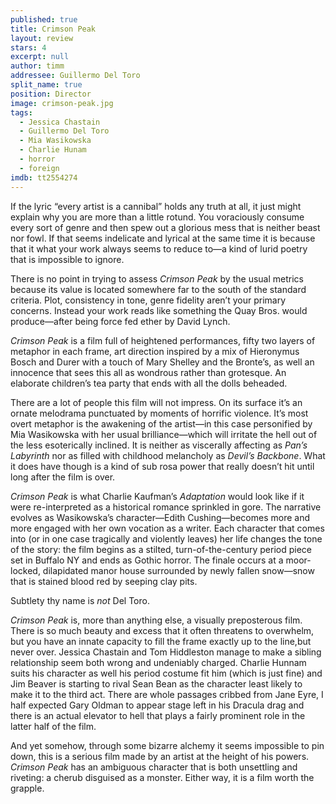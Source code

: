 ```yaml
---
published: true
title: Crimson Peak
layout: review
stars: 4
excerpt: null
author: timm
addressee: Guillermo Del Toro
split_name: true
position: Director
image: crimson-peak.jpg
tags: 
  - Jessica Chastain
  - Guillermo Del Toro
  - Mia Wasikowska
  - Charlie Hunam
  - horror
  - foreign
imdb: tt2554274
---
```


If the lyric “every artist is a cannibal” holds any truth at all, it just might explain why you are more than a little rotund. You voraciously consume every sort of genre and then spew out a glorious mess that is neither beast nor fowl. If that seems indelicate and lyrical at the same time it is because that it what your work always seems to reduce to—a kind of lurid poetry that is impossible to ignore.

There is no point in trying to assess _Crimson Peak_ by the usual metrics because its value is located somewhere far to the south of the standard criteria. Plot, consistency in tone, genre fidelity aren’t your primary concerns. Instead your work reads like something the Quay Bros. would produce—after being force fed ether by David Lynch. 

_Crimson Peak_ is a film full of heightened performances, fifty two layers of metaphor in each frame, art direction inspired by a mix of Hieronymus Bosch and Durer with a touch of Mary Shelley and the Bronte’s, as well an innocence that sees this all as wondrous rather than grotesque. An elaborate children’s tea party that ends with all the dolls beheaded.

There are a lot of people this film will not impress. On its surface it’s an ornate melodrama punctuated by moments of horrific violence. It’s most overt metaphor is the awakening of the artist—in this case personified by Mia Wasikowska with her usual brilliance—which will irritate the hell out of the less esoterically inclined. It is neither as viscerally affecting as _Pan’s Labyrinth_ nor as filled with childhood melancholy as _Devil’s Backbone_. What it does have though is a kind of sub rosa power that really doesn’t hit until long after the film is over.

_Crimson Peak_ is what Charlie Kaufman’s _Adaptation_ would look like if it were re-interpreted as a historical romance sprinkled in gore. The narrative evolves as Wasikowska’s character—Edith Cushing—becomes more and more engaged with her own vocation as a writer. Each character that comes into (or in one case tragically and violently leaves) her life changes the tone of the story: the film begins as a stilted, turn-of-the-century period piece set in Buffalo NY and ends as Gothic horror. The finale occurs at a moor-locked, dilapidated manor house surrounded by newly fallen snow—snow that is stained blood red by seeping clay pits. 

Subtlety thy name is _not_ Del Toro.

_Crimson Peak_ is, more than anything else, a visually preposterous film. There is so much beauty and excess that it often threatens to overwhelm, but you have an innate capacity to fill the frame exactly up to the line,but never over. Jessica Chastain and Tom Hiddleston manage to make a sibling relationship seem both wrong and undeniably charged. Charlie Hunnam suits his character as well his period costume fit him (which is just fine) and Jim Beaver is starting to rival Sean Bean as the character least likely to make it to the third act. There are whole passages cribbed from Jane Eyre, I half expected Gary Oldman to appear stage left in his Dracula drag and there is an actual elevator to hell that plays a fairly prominent role in the latter half of the film.

And yet somehow, through some bizarre alchemy it seems impossible to pin down, this is a serious film made by an artist at the height of his powers. _Crimson Peak_ has an ambiguous character that is both unsettling and riveting: a cherub disguised as a monster. Either way, it is a film worth the grapple.